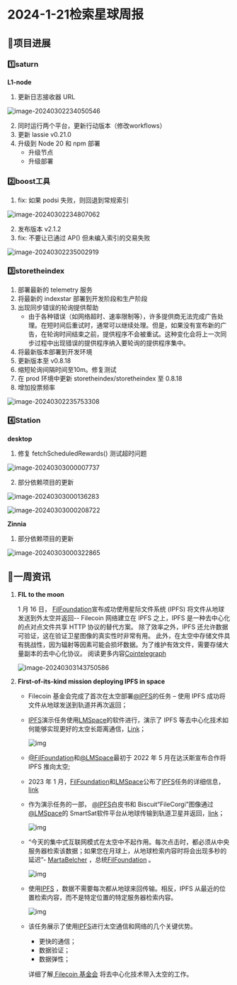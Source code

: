 # 2024-1-21检索星球周报


## 🚀项目进展

### 1️⃣saturn

**L1-node**

1. 更新日志接收器 URL

![image-20240302234050546](img/2024-1-21-1.png)

2. 同时运行两个平台，更新行动版本（修改workflows）
3. 更新 lassie v0.21.0
4. 升级到 Node 20 和 npm 部署
   + 升级节点
   + 升级部署

###  2️⃣boost工具

1. fix: 如果 podsi 失败，则回退到常规索引

![image-20240302234807062](img/2024-1-21-2.png)

2. 发布版本 v2.1.2
3. fix: 不要让已通过 AP() 但未编入索引的交易失败

![image-20240302235002919](img/2024-1-21-3.png)

###  3️⃣storetheindex

1. 部署最新的 telemetry 服务
2. 将最新的 indexstar 部署到开发阶段和生产阶段
3. 出现同步错误的轮询提供帮助
   + 由于各种错误（如网络超时、速率限制等），许多提供商无法完成广告处理。在短时间后重试时，通常可以继续处理。但是，如果没有宣布新的广告，在轮询时间结束之前，提供程序不会被重试。这种变化会将上一次同步过程中出现错误的提供程序纳入要轮询的提供程序集中。
4. 将最新版本部署到开发环境
5. 更新版本至 v0.8.18
6. 缩短轮询间隔时间至10m。修复测试
7. 在 prod 环境中更新 storetheindex/storetheindex 至 0.8.18
8. 增加投票频率

![image-20240302235753308](img/2024-1-21-4.png)

### 4️⃣Station

**desktop**

1. 修复 fetchScheduledRewards() 测试超时问题

![image-20240303000007737](img/2024-1-21-5.png)

2. 部分依赖项目的更新

![image-20240303000136283](img/2024-1-21-6.png)

![image-20240303000208722](img/2024-1-21-7.png)

**Zinnia**

1. 部分依赖项目的更新

![image-20240303000322865](img/2024-1-21-8.png)

##  📢一周资讯

1. **FIL to the moon**

   1 月 16 日， [FilFoundation](https://twitter.com/FilFoundation)宣布成功使用星际文件系统 (IPFS) 将文件从地球发送到外太空并返回-- Filecoin 网络建立在 IPFS 之上，IPFS 是一种去中心化的点对点文件共享 HTTP 协议的替代方案。 除了效率之外，IPFS 还允许数据可验证，这在验证卫星图像的真实性时非常有用。 此外，在太空中存储文件具有挑战性，因为辐射等因素可能会损坏数据。为了维护有效文件，需要存储大量副本的去中心化协议。 阅读更多内容[Cointelegraph](https://twitter.com/Cointelegraph)

   ![image-20240303143750586](img/2024-1-21-9.png)

2. **First-of-its-kind mission deploying IPFS in space**

   + Filecoin 基金会完成了首次在太空部署[@IPFS](https://twitter.com/IPFS)的任务 – 使用 IPFS 成功将文件从地球发送到轨道并再次返回；

   + [IPFS](https://twitter.com/IPFS)演示任务使用[LMSpace](https://twitter.com/LMSpace)的软件进行，演示了 IPFS 等去中心化技术如何能够实现更好的太空长距离通信，[Link](https://fil.org/blog/filecoin-foundation-successfully-deploys-interplanetary-file-system-ipfs-in-space/)；

     ![img](img/2024-1-21-10.png)

   + [@FilFoundation](https://twitter.com/FilFoundation)和[@LMSpace](https://twitter.com/LMSpace)最初于 2022 年 5 月在达沃斯宣布合作将 IPFS 推向太空;

   + 2023 年 1 月，[FilFoundation](https://twitter.com/FilFoundation)和[LMSpace](https://twitter.com/LMSpace)公布了[IPFS](https://twitter.com/IPFS)任务的详细信息，[link](https://youtu.be/2svEGRuOwyU)

   + 作为演示任务的一部， [@IPFS](https://twitter.com/IPFS)白皮书和 Biscuit“FileCorgi”图像通过[@LMSpace](https://twitter.com/LMSpace)的 SmartSat软件平台从地球传输到轨道卫星并返回，[link](https://www.lockheedmartin.com/en-us/news/features/2024/smartsat-equipped-satellite-uploads-new-mission-on-orbit.html)；

     ![img](img/2024-1-21-11.png)

   + “今天的集中式互联网模式在太空中不起作用。每次点击时，都必须从中央服务器检索该数据；如果您在月球上，从地球检索内容时将会出现多秒的延迟”- [MartaBelcher](https://twitter.com/MartaBelcher) ，总统[FilFoundation](https://twitter.com/FilFoundation) 。

     ![img](img/2024-1-21-12.png)

   + 使用[IPFS](https://twitter.com/IPFS) ，数据不需要每次都从地球来回传输。相反，IPFS 从最近的位置检索内容，而不是特定位置的特定服务器检索内容。

     ![img](img/2024-1-21-13.png)

   + 该任务展示了使用[IPFS](https://twitter.com/IPFS)进行太空通信和网络的几个关键优势。

     + 更快的通信；
     + 数据验证；
     + 数据弹性；

     详细了解[ Filecoin 基金会](https://fil.org/blog/filecoin-foundation-successfully-deploys-interplanetary-file-system-ipfs-in-space/) 将去中心化技术带入太空的工作。
